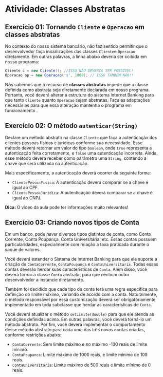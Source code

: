 # Atividade: Classes Abstratas

## Exercício 01: Tornando `Cliente` e `Operacao` em classes abstratas

No contexto do nosso sistema bancário, não faz sentido permitir que o desenvolvedor faça inicializações das classes `Cliente`e `Operacao` diretamente. Em outras palavras, a linha abaixo deveria ser coibida em nosso programa:

```java
Cliente c = new Cliente(); //ISSO NÃO DEVERIA SER POSSÍVEL!
Operacao op = new Operacao('s', 1000); // ISSO TAMBÉM NÃO!!
```

Nós sabemos que o recurso de **classes abstratas** impede que a classe definida como abstrata seja diretamente declarada em nosso programa. Portanto, você deverá alterar a estrutura do sistema Internet Banking para que tanto `Cliente` quanto `Operacao` sejam abstratas. Faça as adaptações necessárias  para que essa alteração mantenha o programa em funcionamento .

## Exercício 02: O método `autenticar(String)`

Declare um método abstrato na classe `Cliente` que faça a autenticação dos clientes pessoas físicas e jurídicas conforme sua necessidade. Esse método deverá retornar um valor do tipo `boolean`, onde `true` representa a autenticação feita corretamente, e `false` uma autenticação incorreta. Ainda, esse método deverá receber como parâmetro uma `String`, contendo a chave que será utilizada na autenticação.

Mais especificamente, a autenticação deverá ocorrer da seguinte forma:
* `ClientePessoaFisica`: A autenticação deverá comparar se a chave é igual ao CPF.
* `ClientePessoaJuridica`: A autenticação deverá comparar se a chave é igual ao CNPJ.

**Dica:** O vídeo da aula pode ter informações muito relevantes!

## Exercício 03: Criando novos tipos de Conta

Em um banco, pode haver diversos tipos distintos de conta, como Conta Corrente, Conta Poupança, Conta Universitária, etc. Essas contas possuem particularidades, especialmente com relação a taxa praticada durante o saque de valores.

Você deverá estender o Sistema de Internet Banking para que ele suporte a criação de `ContaCorrente`, `ContaPoupanca` e `ContaUniversitaria`. Todas essas contas deverão herdar suas características de `Conta`. Além disso, você deverá tornar a classe `Conta` abstrata, para que nenhum outro desenvolvedor a instancie diretamente.

Também foi decidido que cada tipo de conta terá uma regra específica para definição do limite máximo, variando de acordo com a conta. Naturalmente, o método responsável por essa customização deverá ser obrigatóriamente implementado em toda subclasse que herdar as características de `Conta`.

Você deverá atualizar o método `setLimite(double)` para que ele atenda as condições definidas acima. Em outras palavras, você deverá torná-lo um método abstrato. Por fim, você deverá implementar o comportamento desse método abstrato para cada uma das três novas contas criadas, conforme restrições abaixo:
* `ContaCorrente`: Sem limite máximo e no máximo -100 reais de limite mínimo.
* `ContaPoupanca`: Limite máximo de 1000 reais, e limite mínimo de 100 reais.
* `ContaUniversitaria`: Limite máximo de 500 reais e limite mínimo de 0 reais.

